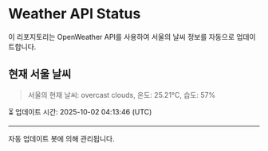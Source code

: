 
# Weather API Status

이 리포지토리는 OpenWeather API를 사용하여 서울의 날씨 정보를 자동으로 업데이트합니다.

## 현재 서울 날씨
> 서울의 현재 날씨: overcast clouds, 온도: 25.21°C, 습도: 57%

⏳ 업데이트 시간: 2025-10-02 04:13:46 (UTC)

---
자동 업데이트 봇에 의해 관리됩니다.
